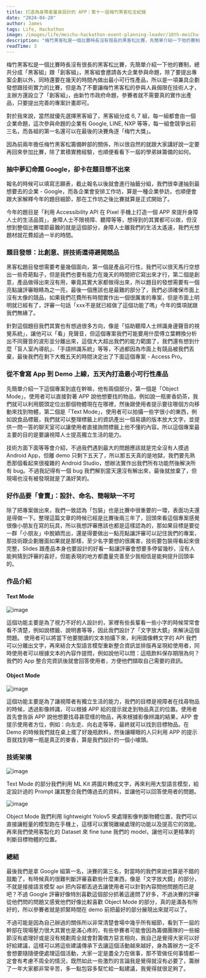 ```yaml
---
title: 打造為身障者量身設計的 APP｜第十一屆梅竹黑客松全紀錄
date: "2024-04-20"
author: James
tags: Life, Hackathon
image: /images/life/meichu-hackathon-event-planning-leader/10th-meiChu-hackathon.jpg
description: "梅竹黑客松是一個比賽時長沒有很長的黑客松比賽，先簡單介紹一下他的賽制，總共分成「黑客組」跟「創客組」，黑客組會邀請各大企業參與命題，除了要提出專案企劃以外，同時還要在幾天的時間內做出最小可行性產品，所以是一項兼具企劃發想跟技術實力的比賽，但是為了不要讓梅竹黑客松的參與人員侷限在技術人才，主辦方還設立了「創客組」，由新竹市政府命題，參賽者就不需要真的實作出產品，只要提出完善的專案計畫即可。"
readTime: 3
---
```


梅竹黑客松是一個比賽時長沒有很長的黑客松比賽，先簡單介紹一下他的賽制，總共分成「黑客組」跟「創客組」，黑客組會邀請各大企業參與命題，除了要提出專案企劃以外，同時還要在幾天的時間內做出最小可行性產品，所以是一項兼具企劃發想跟技術實力的比賽，但是為了不要讓梅竹黑客松的參與人員侷限在技術人才，主辦方還設立了「創客組」，由新竹市政府命題，參賽者就不需要真的實作出產品，只要提出完善的專案計畫即可。

對於我來說，當然就優先選擇黑客組了，黑客組分成 6, 7 組，每一組都會由一個企業命題，這次參與命題的企業有 Google, LINE, NXP 等等，每一組會競爭出前三名，而各組的第一名還可以在最後的決賽角逐「梅竹大獎」。

因為前兩年擔任梅竹黑客松籌備幹部的關係，所以很自然的就跟大家講好說一定要再回來參加比賽，除了累積實務經驗，也順便看看下一屆的學弟妹籌備的如何。

### **抽中夢幻命題 Google，卻卡在題目想不出來**

報名的時候可以填寫志願表，截止報名以後就會進行抽籤分組，我們很幸運抽到最想要去的企業 - Google，而各企業會安排工作坊，算是一種企業參訪，也順便會跟大家解釋今年的題目細節，那在工作坊之後比賽就算是正式開始了。

今年的題目是「利用 Accessibility API 在 Pixel 手機上打造一個 APP 來提升身障人士的生活品質」，身障人士不限視障、聽障等等，想得到的其實都可以做，但沒想到整個比賽環節最難的就是這個部分，身障人士離我們的生活太遙遠，我們光想題材就花費超過一半的時間。

### **題目發想：比創意、拼技術還得避開競品**

黑客松題目發想需要考量幾個面向，第一個是產品可行性，我們可以很天馬行空想出一些奇葩點子，但是我們也要有能力在幾天的時間把它寫出來才行，第二個是創意，產品做得出來沒有用，畢竟其實大家都做得出來，所以題目的發想需要有一個亮點讓評審眼睛為之一亮，最後一個應該也是最難的部分了，我們必須確保市面上沒有太像的競品，如果我們花費所有時間實作出一個很厲害的專案，但是市面上明明就已經有了，評審一句話「xxx不是就已經做了這個功能了嗎」今年的獎項就跟我們無緣了。

針對這個題目我們其實也有想過很多方向，像是「協助聽障人士辨識身邊聲音的視覺系統」，讓他可以「看」見聲音，但這個專案我們可能要用什麼傅立葉轉換分析出不同聲音的波形並分離出來，這個大大超出我們的能力範圍了，我們還有想到什麼「盲人室內導航」、「手語辨識系統」等等，不過都因為市面上有競品被我們丟棄，最後我們在剩下大概五天的時間決定出了下面這個專案 - Access Pro。

### **從不會寫 App 到 Demo 上線，五天內打造最小可行性產品**

先簡單介紹一下這個專案到底在幹嘛，他有兩個部分，第一個是「Object Mode」，使用者可以直接對著 APP 說他想要找的物品，例如說一瓶麥香奶茶，我們就可以利用鏡頭定位出那個物體現在在哪裡，然後跟使用者提示要往哪個方向移動來找到物體，第二個是「Text Mode」，使用者可以拍攝一些字很小的東西，例如說食品標籤，我們就可以整理標籤上的資訊產出一個易讀的版本放大文字，並提供一問一答的聊天室可以讓使用者直接詢問標籤上他不懂的內容。所以這個專案最主要的目的是要讓視障人士提高獨立生活的能力。

技術方面下面等等會介紹，不過我們遇到最大的問題應該就是完全沒有人摸過 Android App，但離 demo 只剩下五天了，所以那五天真的是地獄，我們要先熟悉那個看起來很複雜的 Android Studio，想辦法實作出我們所有功能然後解決所有 bug。不過我記得有一個 bug 我們解到當天還沒有解出來，最後就放棄了，但現場也沒有被發現就是了滿好笑的。

### **好作品要「會賣」：設計、命名、簡報缺一不可**

除了把專案做出來，我們一致認為「包裝」也是比賽中很重要的一環，表面功夫還是得做一下。整理這篇文章的時候已經是比賽後兩三年了，回頭來看這個專案感覺很像小朋友在寫的玩具，所以我想評審應該也都是這樣認為的，那如果目標是要從一群「小朋友」中脫穎而出，還是得要做出一點亮點讓評審可以記住我們的專案，那技術跟企劃層面如果就是那樣，至少名字要想的很厲害，技術要包裝得看起來很完整，Slides 跟產品本身也要設計的好看一點讓評審會想要多停留幾秒，沒有人能夠猜到評審的喜好，但能表現的地方都盡量完善至少我相信是能夠提升回頭率的。

### **作品介紹**

#### **Text Mode**

![image](/images/posts/11th-meichu-hackathon/text-mode-introduction.png)

這個功能主要是為了視力不好的人設計的，家裡有些長輩看一些小字的時候常常會看不清楚，例如說標籤、說明書等等，因此我們設計了「文字放大鏡」來解決這個問題。
使用者可以將當下他要閱讀的文本拍攝下來，利用圖像轉文字的 API 我們可以分離出文字，再來結合大型語言模型重新整合資訊並排版再呈現給使用者，同時使用者可以根據文本的內容作提問，例如說他可以問：這瓶飲料保存期限為何？我們的 App 整合完資訊後就會回答使用者，方便他們擷取自己需要的資訊。

#### **Object Mode**

![image](/images/posts/11th-meichu-hackathon/object-mode-introduction.png)

這個功能主要是為了讓視障者有獨立生活的能力，我們的目標是視障者在找尋物品的時候，透過影像辨識，可以根據 APP 給的提示就走到物品真正的位置。使用者首先會告訴 APP 說他想要找尋甚麼樣的物品，再來根據影像辨識的結果，APP 會提示使用者方位，例如：向左走、向右走等等，最終就可以找到目標物品。在 Demo 的時候我們就在桌上擺了好幾瓶飲料，然後讓矇眼的人只利用 APP 的提示音就找到哪一瓶是真正的麥香，算是我們設計的一個小噱頭。

### **技術架構**

![image](/images/posts/11th-meichu-hackathon/text-mode-technique.png)

Text Mode 的部分我們利用 ML Kit 將圖片轉成文字，再來利用大型語言模型，給定設計過的 Prompt 讓其整合我們傳過去的資料，並讓他可以回答使用者的問題。

![image](/images/posts/11th-meichu-hackathon/object-mode-technique.png)

Object Mode 我們利用 lightweight Yolov5 來處理影像判斷物體位置，我們可以直接讓輕量的模型跑在手機上，這樣可以實現離線處理的功能以及提高它的效能。再來我們使用客製化的 Dataset 來 fine tune 我們的 model，讓他可以更精準的判斷目標物體的位置。

### **總結**

最後我們是拿 Google 組第一名，決賽的第三名，對當時的我們來說也算是不錯的鼓勵了，有時候真的很難判斷評審喜歡些什麼東西，像是「文字放大鏡」的部分，不就是接接語言模型 api 把內容都丟過去讓使用者可以針對內容問他問題而已是吧？不過 Google 評審好像特別喜歡這個部分抓著這邊問了好多，不過決賽的評審從他們問的問題又感覺他們好像比較喜歡 Object Mode 的部分，真的是滿各有所好的，所以參賽者就是抓緊時間在 demo 前把最好的部分展現出來就可以了。

不過可能是因為自己辦過的關係所以非常清楚會場中幾乎所有細節，看到下一屆的幹部在現場壓力很大其實也是滿心疼的，有些參賽者可能會因為籌備團隊的一些細節沒有處理好或是沒有規劃周全就會對籌備方惡言相向，我自己是覺得大家可以好好給建議，這樣可以將這些建議傳承下去讓這個活動越來越好，身為籌辦方一定不會想要隨隨便便處理這個活動，大家一定是盡全力在做事，那不管做任何事情都一定會有考慮不周全的情況，既然如此一些激烈的言論我是覺得就沒有必要了，籌辦了一年大家都非常辛苦，多一點包容多幫忙給一點建議，我覺得就很足夠了。

